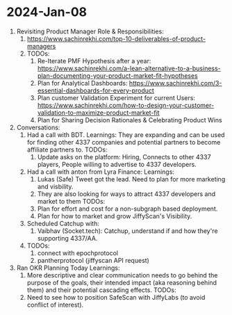# 2024-Jan-08

1. Revisiting Product Manager Role & Responsibilities:
	1. https://www.sachinrekhi.com/top-10-deliverables-of-product-managers
	2. TODOs:
		1. Re-Iterate PMF Hypothesis after a year: https://www.sachinrekhi.com/a-lean-alternative-to-a-business-plan-documenting-your-product-market-fit-hypotheses
		2. Plan for Analytical Dashboards: https://www.sachinrekhi.com/3-essential-dashboards-for-every-product
		3. Plan customer Validation Experiment for current Users: https://www.sachinrekhi.com/how-to-design-your-customer-validation-to-maximize-product-market-fit
		4. Plan for Sharing Decision Rationales & Celebrating Product Wins
2. Conversations:
	1. Had a call with BDT.
	   Learnings: They are expanding and can be used for finding other 4337 companies and potential partners to become affiliate partners to.
	   TODOs:
	   1. Update asks on the platform: Hiring, Connects to other 4337 players, People willing to advertise to 4337 developers.
	2. Had a call with anton from Lyra Finance:
	   Learnings:
	   1. Lukas (Safe) Tweet got the lead. Need to plan for more marketing and visbility.
	   2. They are also looking for ways to attract 4337 developers and market to them
	   TODOs:
	   1. Plan for effort and cost for a non-subgraph based deployment.
	   2. Plan for how to market and grow JiffyScan's Visibility.
	3. Scheduled Catchup with:
		1. Vaibhav (Socket.tech): Catchup, understand if and how they're supporting 4337/AA.
	4. TODOs:
		1. connect with epochprotocol
		2. pantherprotocol (jiffyscan API request)
1. Ran OKR Planning Today
	Learnings:
	1. More descriptive and clear communication needs to go behind the purpose of the goals, their intended impact (aka reasoning behind them) and their potential cascading effects.
	TODOs:
	1. Need to see how to position SafeScan with JiffyLabs (to avoid conflict of interest).